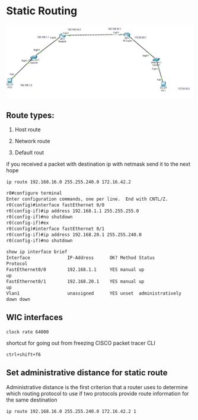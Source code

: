 # Static Routing

<a href="link"><img src="https://github.com/amin-amani/CCNA/blob/main/Session1/1.png" alt="CCNA ||" width="600"/></a>


## Route types:

1. Host route

2. Network route

3. Default rout


if you received a packet with destination ip with  netmask send it to the next hope

```
ip route 192.168.16.0 255.255.240.0 172.16.42.2
```
```
r0#configure terminal 
Enter configuration commands, one per line.  End with CNTL/Z.
r0(config)#interface fastEthernet 0/0
r0(config-if)#ip address 192.168.1.1 255.255.255.0
r0(config-if)#no shutdown 
r0(config-if)#ex
r0(config)#interface fastEthernet 0/1
r0(config-if)#ip address 192.168.20.1 255.255.240.0
r0(config-if)#no shutdown 
```


```
show ip interface brief 
Interface              IP-Address      OK? Method Status                Protocol 
FastEthernet0/0        192.168.1.1     YES manual up                    up 
FastEthernet0/1        192.168.20.1    YES manual up                    up 
Vlan1                  unassigned      YES unset  administratively down down
```
## WIC interfaces
```
clock rate 64000
```

shortcut for going out from freezing  CISCO packet tracer CLI 
```
ctrl+shift+f6
```

## Set administrative distance for static route

Administrative distance is the first criterion that a router uses to determine which routing protocol to use if two protocols provide route information for the same destination
```
ip route 192.168.16.0 255.255.240.0 172.16.42.2 1
```


